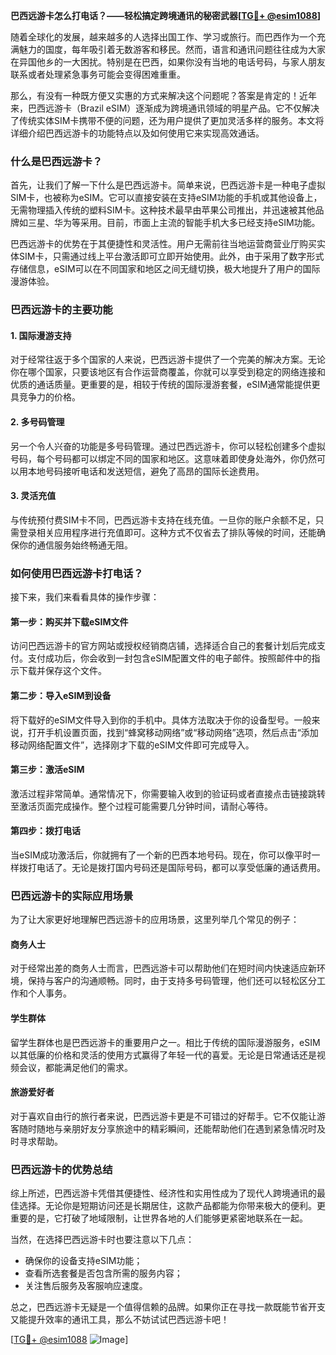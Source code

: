 **巴西远游卡怎么打电话？——轻松搞定跨境通讯的秘密武器[[TG💪+ @esim1088](https://t.me/s/esim1088)]**

随着全球化的发展，越来越多的人选择出国工作、学习或旅行。而巴西作为一个充满魅力的国度，每年吸引着无数游客和移民。然而，语言和通讯问题往往成为大家在异国他乡的一大困扰。特别是在巴西，如果你没有当地的电话号码，与家人朋友联系或者处理紧急事务可能会变得困难重重。

那么，有没有一种既方便又实惠的方式来解决这个问题呢？答案是肯定的！近年来，巴西远游卡（Brazil eSIM）逐渐成为跨境通讯领域的明星产品。它不仅解决了传统实体SIM卡携带不便的问题，还为用户提供了更加灵活多样的服务。本文将详细介绍巴西远游卡的功能特点以及如何使用它来实现高效通话。

### 什么是巴西远游卡？

首先，让我们了解一下什么是巴西远游卡。简单来说，巴西远游卡是一种电子虚拟SIM卡，也被称为eSIM。它可以直接安装在支持eSIM功能的手机或其他设备上，无需物理插入传统的塑料SIM卡。这种技术最早由苹果公司推出，并迅速被其他品牌如三星、华为等采用。目前，市面上主流的智能手机大多已经支持eSIM功能。

巴西远游卡的优势在于其便捷性和灵活性。用户无需前往当地运营商营业厅购买实体SIM卡，只需通过线上平台激活即可立即开始使用。此外，由于采用了数字形式存储信息，eSIM可以在不同国家和地区之间无缝切换，极大地提升了用户的国际漫游体验。

### 巴西远游卡的主要功能

#### 1. 国际漫游支持
对于经常往返于多个国家的人来说，巴西远游卡提供了一个完美的解决方案。无论你在哪个国家，只要该地区有合作运营商覆盖，你就可以享受到稳定的网络连接和优质的通话质量。更重要的是，相较于传统的国际漫游套餐，eSIM通常能提供更具竞争力的价格。

#### 2. 多号码管理
另一个令人兴奋的功能是多号码管理。通过巴西远游卡，你可以轻松创建多个虚拟号码，每个号码都可以绑定不同的国家和地区。这意味着即使身处海外，你仍然可以用本地号码接听电话和发送短信，避免了高昂的国际长途费用。

#### 3. 灵活充值
与传统预付费SIM卡不同，巴西远游卡支持在线充值。一旦你的账户余额不足，只需登录相关应用程序进行充值即可。这种方式不仅省去了排队等候的时间，还能确保你的通信服务始终畅通无阻。

### 如何使用巴西远游卡打电话？

接下来，我们来看看具体的操作步骤：

#### 第一步：购买并下载eSIM文件
访问巴西远游卡的官方网站或授权经销商店铺，选择适合自己的套餐计划后完成支付。支付成功后，你会收到一封包含eSIM配置文件的电子邮件。按照邮件中的指示下载并保存这个文件。

#### 第二步：导入eSIM到设备
将下载好的eSIM文件导入到你的手机中。具体方法取决于你的设备型号。一般来说，打开手机设置页面，找到“蜂窝移动网络”或“移动网络”选项，然后点击“添加移动网络配置文件”，选择刚才下载的eSIM文件即可完成导入。

#### 第三步：激活eSIM
激活过程非常简单。通常情况下，你需要输入收到的验证码或者直接点击链接跳转至激活页面完成操作。整个过程可能需要几分钟时间，请耐心等待。

#### 第四步：拨打电话
当eSIM成功激活后，你就拥有了一个新的巴西本地号码。现在，你可以像平时一样拨打电话了。无论是拨打国内号码还是国际号码，都可以享受低廉的通话费用。

### 巴西远游卡的实际应用场景

为了让大家更好地理解巴西远游卡的应用场景，这里列举几个常见的例子：

#### 商务人士
对于经常出差的商务人士而言，巴西远游卡可以帮助他们在短时间内快速适应新环境，保持与客户的沟通顺畅。同时，由于支持多号码管理，他们还可以轻松区分工作和个人事务。

#### 学生群体
留学生群体也是巴西远游卡的重要用户之一。相比于传统的国际漫游服务，eSIM以其低廉的价格和灵活的使用方式赢得了年轻一代的喜爱。无论是日常通话还是视频会议，都能满足他们的需求。

#### 旅游爱好者
对于喜欢自由行的旅行者来说，巴西远游卡更是不可错过的好帮手。它不仅能让游客随时随地与亲朋好友分享旅途中的精彩瞬间，还能帮助他们在遇到紧急情况时及时寻求帮助。

### 巴西远游卡的优势总结

综上所述，巴西远游卡凭借其便捷性、经济性和实用性成为了现代人跨境通讯的最佳选择。无论你是短期访问还是长期居住，这款产品都能为你带来极大的便利。更重要的是，它打破了地域限制，让世界各地的人们能够更紧密地联系在一起。

当然，在选择巴西远游卡时也要注意以下几点：
- 确保你的设备支持eSIM功能；
- 查看所选套餐是否包含所需的服务内容；
- 关注售后服务及客服响应速度。

总之，巴西远游卡无疑是一个值得信赖的品牌。如果你正在寻找一款既能节省开支又能提升效率的通讯工具，那么不妨试试巴西远游卡吧！

[[TG💪+ @esim1088](https://t.me/s/esim1088) ![Image](https://i.postimg.cc/4NQfJmqS/Snipaste-2025-05-13-00-14-12.png)]